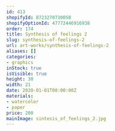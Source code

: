 ```yaml
---
id: 413
shopifyId: 8723270730058
shopifyOptionId: 47772446916938
order: 174
title: Synthesis of feelings 2
slug: synthesis-of-feelings-2
url: art-works/synthesis-of-feelings-2
aliases: []
categories:
- graphics
inStock: true
isVisible: true
height: 30
width: 21
date: 2020-01-01T00:00:00Z
materials:
- watercolor
- paper
price: 200
mainImage: sintesis_of_feelings_2.jpg
---
```

